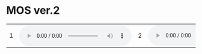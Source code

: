<h1> MOS ver.2 </h1>

<!-- CP -->
<!-- https://eric551130.github.io/MOS_ver1/MOS_WAV/CP/1.wav -->
<!-- https://eric551130.github.io/MOS_ver1/MOS_WAV/CP/2.wav -->
<!-- https://eric551130.github.io/MOS_ver1/MOS_WAV/CP/3.wav -->
<!-- https://eric551130.github.io/MOS_ver1/MOS_WAV/CP/4.wav -->
<!-- Expert -->
<!-- https://eric551130.github.io/MOS_ver1/MOS_WAV/Expert/1.wav -->
<!-- https://eric551130.github.io/MOS_ver1/MOS_WAV/Expert/2.wav -->
<!-- https://eric551130.github.io/MOS_ver1/MOS_WAV/Expert/3.wav -->
<!-- https://eric551130.github.io/MOS_ver1/MOS_WAV/Expert/4.wav -->
<!-- LLaMA -->
<!-- https://eric551130.github.io/MOS_ver1/MOS_WAV/LLaMA/1.wav -->
<!-- https://eric551130.github.io/MOS_ver1/MOS_WAV/LLaMA/2.wav -->
<!-- https://eric551130.github.io/MOS_ver1/MOS_WAV/LLaMA/3.wav -->
<!-- https://eric551130.github.io/MOS_ver1/MOS_WAV/LLaMA/4.wav -->
<!-- RL -->
<!-- https://eric551130.github.io/MOS_ver1/MOS_WAV/RL/1.wav -->
<!-- https://eric551130.github.io/MOS_ver1/MOS_WAV/RL/2.wav -->
<!-- https://eric551130.github.io/MOS_ver1/MOS_WAV/RL/3.wav -->
<!-- https://eric551130.github.io/MOS_ver1/MOS_WAV/RL/4.wav -->
<!-- RL+Novelty -->
<!-- https://eric551130.github.io/MOS_ver1/MOS_WAV/RL+Novelty/1.wav -->
<!-- https://eric551130.github.io/MOS_ver1/MOS_WAV/RL+Novelty/2.wav -->
<!-- https://eric551130.github.io/MOS_ver1/MOS_WAV/RL+Novelty/3.wav -->
<!-- https://eric551130.github.io/MOS_ver1/MOS_WAV/RL+Novelty/4.wav -->

<!--   ################### -->
<!-- https://docs.google.com/uc?export=open&id= -->
<!--   ###################  -->


<!-- https://drive.google.com/file/d/1gK3OwWuVaWEtV39yaTJRUzxw9VRzaEbi/view?usp=drive_link -->
<!-- https://drive.google.com/file/d/1EdPAZvUYrLTuKLVOX5xQNmDfA0WGdpg_/view?usp=drive_link -->

<table>
    <tr>
      <td>1</td>
      <th><audio controls>
        <source src="https://docs.google.com/uc?export=open&id=1gK3OwWuVaWEtV39yaTJRUzxw9VRzaEbi"
        type="audio/wav">
        <!-- RL/3 -->
       </audio></th>
      <td>2</td>
      <td><audio controls>
        <source src="https://docs.google.com/uc?export=open&id=1EdPAZvUYrLTuKLVOX5xQNmDfA0WGdpg_"
        type="audio/wav">
        <!-- Expert/2 -->
       </audio></td>
    </tr>
</table>